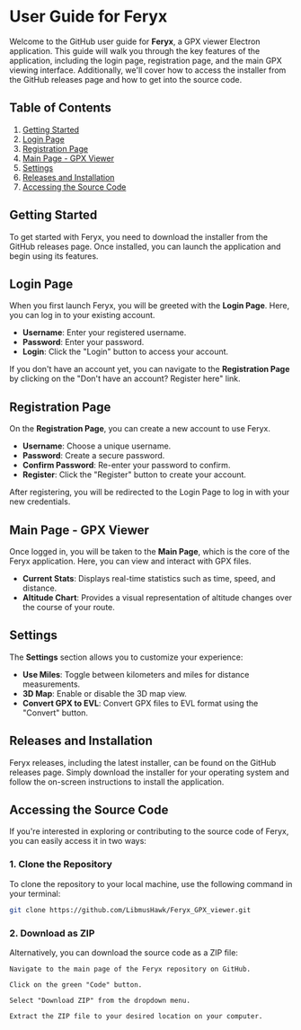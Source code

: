 # User Guide for Feryx

Welcome to the GitHub user guide for **Feryx**, a GPX viewer Electron application. This guide will walk you through the key features of the application, including the login page, registration page, and the main GPX viewing interface. Additionally, we'll cover how to access the installer from the GitHub releases page and how to get into the source code.

## Table of Contents
1. [Getting Started](#getting-started)
2. [Login Page](#login-page)
3. [Registration Page](#registration-page)
4. [Main Page - GPX Viewer](#main-page---gpx-viewer)
5. [Settings](#settings)
6. [Releases and Installation](#releases-and-installation)
7. [Accessing the Source Code](#accessing-the-source-code)

## Getting Started

To get started with Feryx, you need to download the installer from the GitHub releases page. Once installed, you can launch the application and begin using its features.

## Login Page

When you first launch Feryx, you will be greeted with the **Login Page**. Here, you can log in to your existing account.

- **Username**: Enter your registered username.
- **Password**: Enter your password.
- **Login**: Click the "Login" button to access your account.

If you don't have an account yet, you can navigate to the **Registration Page** by clicking on the "Don't have an account? Register here" link.

## Registration Page

On the **Registration Page**, you can create a new account to use Feryx.

- **Username**: Choose a unique username.
- **Password**: Create a secure password.
- **Confirm Password**: Re-enter your password to confirm.
- **Register**: Click the "Register" button to create your account.

After registering, you will be redirected to the Login Page to log in with your new credentials.

## Main Page - GPX Viewer

Once logged in, you will be taken to the **Main Page**, which is the core of the Feryx application. Here, you can view and interact with GPX files.

- **Current Stats**: Displays real-time statistics such as time, speed, and distance.
- **Altitude Chart**: Provides a visual representation of altitude changes over the course of your route.

## Settings

The **Settings** section allows you to customize your experience:

- **Use Miles**: Toggle between kilometers and miles for distance measurements.
- **3D Map**: Enable or disable the 3D map view.
- **Convert GPX to EVL**: Convert GPX files to EVL format using the "Convert" button.

## Releases and Installation

Feryx releases, including the latest installer, can be found on the GitHub releases page. Simply download the installer for your operating system and follow the on-screen instructions to install the application.

## Accessing the Source Code

If you're interested in exploring or contributing to the source code of Feryx, you can easily access it in two ways:

### 1. Clone the Repository
To clone the repository to your local machine, use the following command in your terminal:

```bash
git clone https://github.com/LibmusHawk/Feryx_GPX_viewer.git
```
### 2. Download as ZIP

Alternatively, you can download the source code as a ZIP file:

    Navigate to the main page of the Feryx repository on GitHub.

    Click on the green "Code" button.

    Select "Download ZIP" from the dropdown menu.

    Extract the ZIP file to your desired location on your computer.
